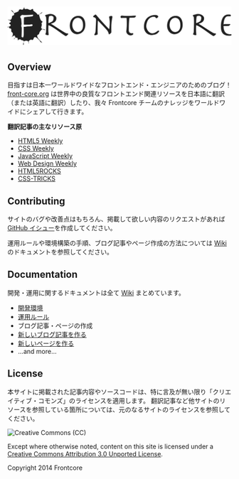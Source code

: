# [![Frontcore](https://raw.githubusercontent.com/front-core/front-core.github.io/source/public-resources/images/logo-large-light@2x.png)](http://front-core.org/)

## Overview

目指すは日本一ワールドワイドなフロントエンド・エンジニアのためのブログ！ [front-core.org](http://front-core.org/) は世界中の良質なフロントエンド関連リソースを日本語に翻訳（または英語に翻訳）したり、我々 Frontcore チームのナレッジをワールドワイドにシェアして行きます。

**翻訳記事の主なリソース原**

* [HTML5 Weekly](http://html5weekly.com/)
* [CSS Weekly](http://css-weekly.com/)
* [JavaScript Weekly](http://javascriptweekly.com/)
* [Web Design Weekly](http://web-design-weekly.com/)
* [HTML5ROCKS](http://www.html5rocks.com/)
* [CSS-TRICKS](http://css-tricks.com/)

## Contributing

サイトのバグや改善点はもちろん、掲載して欲しい内容のリクエストがあれば  [GitHub イシュー](https://github.com/front-core/front-core.github.io/issues)を作成してください。

運用ルールや環境構築の手順、ブログ記事やページ作成の方法については  [Wiki](https://github.com/front-core/front-core.github.io/wiki) のドキュメントを参照してください。

## Documentation

開発・運用に関するドキュメントは全て [Wiki](https://github.com/front-core/front-core.github.io/wiki) まとめています。

* [開発環境](https://github.com/front-core/front-core.github.io/wiki/Development-Environment)
* [運用ルール](https://github.com/front-core/front-core.github.io/wiki/Operational-Rules)
* ブログ記事・ページの作成
 * [新しいブログ記事を作る](https://github.com/front-core/front-core.github.io/wiki/Creating-Post)
 * [新しいページを作る](https://github.com/front-core/front-core.github.io/wiki/Creating-Page)
* ...and more...

## License

本サイトに掲載された記事内容やソースコードは、特に言及が無い限り「クリエイティブ・コモンズ」のライセンスを適用します。
翻訳記事など他サイトのリソースを参照している箇所については、元のなるサイトのライセンスを参照してください。

![Creative Commons (CC)](http://i.creativecommons.org/l/by/3.0/88x31.png)

Except where otherwise noted, content on this site is licensed under a [Creative Commons Attribution 3.0 Unported License](http://creativecommons.org/licenses/by/3.0/). 

Copyright 2014 Frontcore


